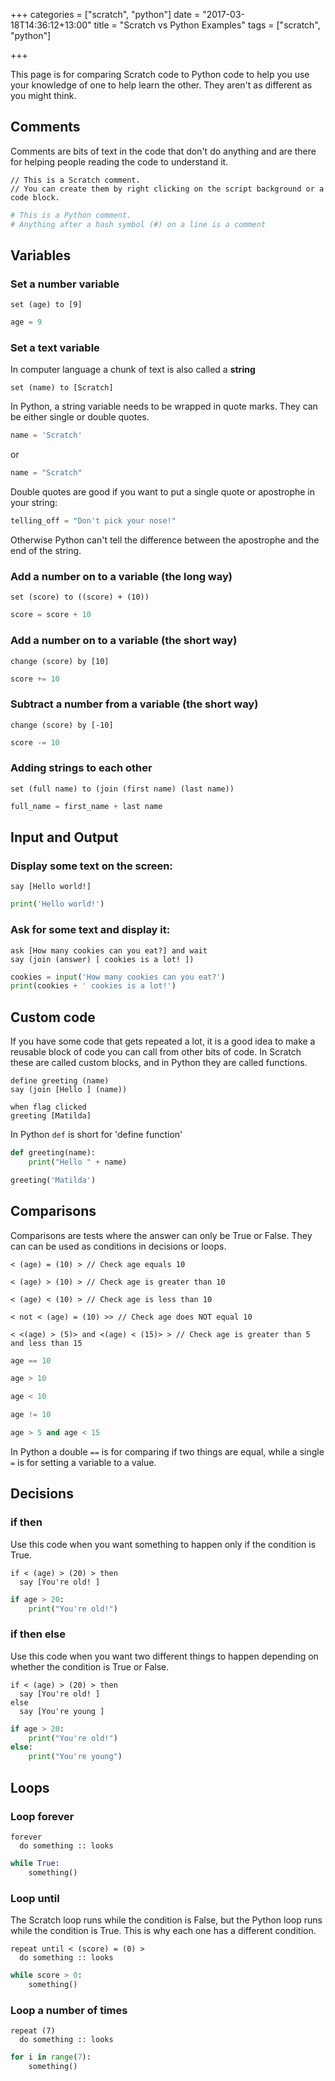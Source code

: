+++
categories = ["scratch", "python"]
date = "2017-03-18T14:36:12+13:00"
title = "Scratch vs Python Examples"
tags = ["scratch", "python"]

+++

This page is for comparing Scratch code to Python code to help you use your knowledge of one to help learn the other. They aren't as different as you might think.


## Comments

Comments are bits of text in the code that don't do anything and are there for helping people reading the code to understand it.

```blocks
// This is a Scratch comment.
// You can create them by right clicking on the script background or a code block.
```

```python
# This is a Python comment.
# Anything after a hash symbol (#) on a line is a comment
```

## Variables

### Set a number variable

```blocks
set (age) to [9]
```

```python
age = 9
```

### Set a text variable
In computer language a chunk of text is also called a **string**

```blocks
set (name) to [Scratch]
```

In Python, a string variable needs to be wrapped in quote marks. They can be either single or double quotes.
```python
name = 'Scratch'
```
or
```python
name = "Scratch"
```
Double quotes are good if you want to put a single quote or apostrophe in your string:
```python
telling_off = "Don't pick your nose!"
```
Otherwise Python can't tell the difference between the apostrophe and the end of the string.

### Add a number on to a variable (the long way)

```blocks
set (score) to ((score) + (10))
```

```python
score = score + 10
```

### Add a number on to a variable (the short way)

```blocks
change (score) by [10]
```

```python
score += 10
```

### Subtract a number from a variable (the short way)

```blocks
change (score) by [-10]
```

```python
score -= 10
```

### Adding strings to each other

```blocks
set (full name) to (join (first name) (last name))
```

```python
full_name = first_name + last name
```


## Input and Output

### Display some text on the screen:

```blocks
say [Hello world!]
```

```python
print('Hello world!')
```

### Ask for some text and display it:

```blocks
ask [How many cookies can you eat?] and wait
say (join (answer) [ cookies is a lot! ])
```

```python
cookies = input('How many cookies can you eat?')
print(cookies + ' cookies is a lot!')
```

## Custom code

If you have some code that gets repeated a lot, it is a good idea to make a reusable block of code you can call from other bits of code. In Scratch these are called custom blocks, and in Python they are called functions. 


```blocks
define greeting (name)
say (join [Hello ] (name))

when flag clicked
greeting [Matilda]

```

In Python `def` is short for 'define function'
```python
def greeting(name):
    print("Hello " + name)

greeting('Matilda')
```

## Comparisons

Comparisons are tests where the answer can only be True or False. They can can be used as conditions in decisions or loops.

```blocks
< (age) = (10) > // Check age equals 10

< (age) > (10) > // Check age is greater than 10

< (age) < (10) > // Check age is less than 10

< not < (age) = (10) >> // Check age does NOT equal 10

< <(age) > (5)> and <(age) < (15)> > // Check age is greater than 5 and less than 15

```

```python
age == 10

age > 10

age < 10

age != 10

age > 5 and age < 15
```
In Python a double `==` is for comparing if two things are equal, while a single `=` is for setting a variable to a value.

## Decisions

### if then

Use this code when you want something to happen only if the condition is True.
```blocks
if < (age) > (20) > then
  say [You're old! ]
```

```python
if age > 20:
    print("You're old!")
```

### if then else

Use this code when you want two different things to happen depending on whether the condition is True or False.
```blocks
if < (age) > (20) > then
  say [You're old! ]
else
  say [You're young ]
```

```python
if age > 20:
    print("You're old!")
else:
    print("You're young")
```

## Loops

### Loop forever

```blocks
forever
  do something :: looks
```

```python
while True:
    something()
```

### Loop until

The Scratch loop runs while the condition is False, but the Python loop runs while the condition is True. This is why each one has a different condition.

```blocks
repeat until < (score) = (0) >
  do something :: looks
```

```python
while score > 0:
    something()
```

### Loop a number of times

```blocks
repeat (7)
  do something :: looks
```

```python
for i in range(7):
    something()
```

